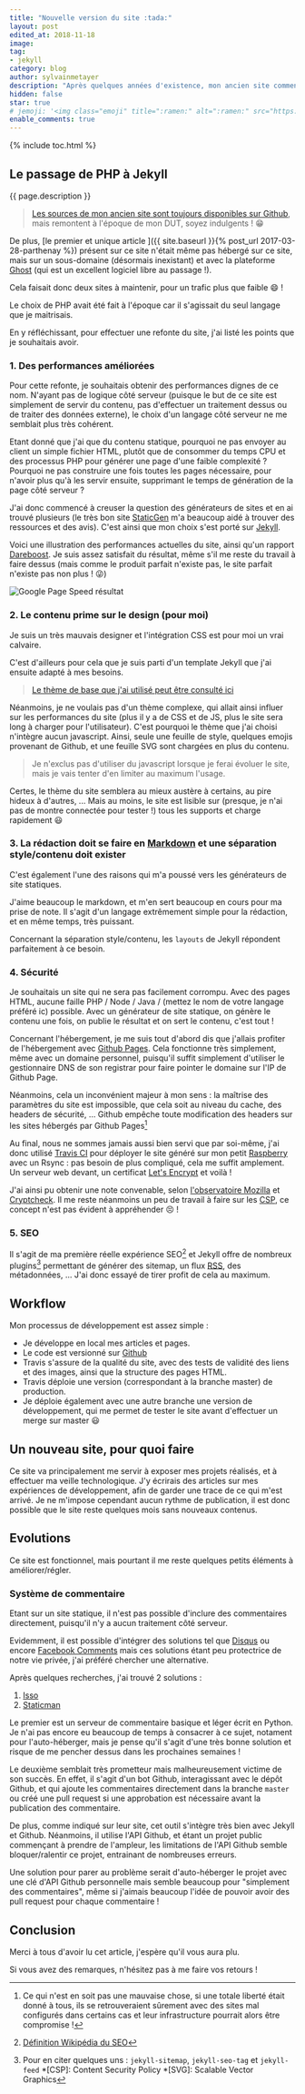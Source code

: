 ```yaml
---
title: "Nouvelle version du site :tada:"
layout: post
edited_at: 2018-11-18
image: 
tag:
- jekyll
category: blog
author: sylvainmetayer
description: "Après quelques années d'existence, mon ancien site commençait à vieillir."
hidden: false
star: true
# jemoji: '<img class="emoji" title=":ramen:" alt=":ramen:" src="https://assets.github.com/images/icons/emoji/unicode/1f35c.png" height="20" width="20" align="absmiddle">'
enable_comments: true
---
```


{% include toc.html %}

## Le passage de PHP à Jekyll

{{ page.description }}

> [Les sources de mon ancien site sont toujours disponibles sur Github](https://github.com/sylvainmetayer/sylvainmetayer-old), mais remontent à l'époque de mon DUT, soyez indulgents ! :grin:

De plus, [le premier et unique article ]({{ site.baseurl }}{% post_url 2017-03-28-parthenay %}) présent sur ce site n'était même pas hébergé sur ce site, mais sur un sous-domaine (désormais inexistant) et avec la plateforme [Ghost](https://ghost.org/fr/) (qui est un excellent logiciel libre au passage !).

Cela faisait donc deux sites à maintenir, pour un trafic plus que faible :smile: !

Le choix de PHP avait été fait à l'époque car il s'agissait du seul langage que je maitrisais.

En y réfléchissant, pour effectuer une refonte du site, j'ai listé les points que je souhaitais avoir.

### 1. Des performances améliorées

Pour cette refonte, je souhaitais obtenir des performances dignes de ce nom. N'ayant pas de logique côté serveur (puisque le but de ce site est simplement de servir du contenu, pas d'effectuer un traitement dessus ou de traiter des données externe), le choix d'un langage côté serveur ne me semblait plus très cohérent.  

Etant donné que j'ai que du contenu statique, pourquoi ne pas envoyer au client un simple fichier HTML, plutôt que de consommer du temps CPU et des processus PHP pour générer une page d'une faible complexité ? Pourquoi ne pas construire une fois toutes les pages nécessaire, pour n'avoir plus qu'à les servir ensuite, supprimant le temps de génération de la page côté serveur ?

J'ai donc commencé à creuser la question des générateurs de sites et en ai trouvé plusieurs (le très bon site [StaticGen](https://www.staticgen.com/) m'a beaucoup aidé à trouver des ressources et des avis). C'est ainsi que mon choix s'est porté sur [Jekyll](https://jekyllrb.com/).

Voici une illustration des performances actuelles du site, ainsi qu'un rapport [Dareboost](https://www.dareboost.com/fr/report/d_5bec937de967905e05bb64cb). Je suis assez satisfait du résultat, même s'il me reste du travail à faire dessus (mais comme le produit parfait n'existe pas, le site parfait n'existe pas non plus ! :stuck_out_tongue_winking_eye:)

![Google Page Speed résultat](/assets/images/speed-test.png)

### 2. Le contenu prime sur le design (pour moi)

Je suis un très mauvais designer et l'intégration CSS est pour moi un vrai calvaire.

C'est d'ailleurs pour cela que je suis parti d'un template Jekyll que j'ai ensuite adapté à mes besoins.

> [Le thème de base que j'ai utilisé peut être consulté ici](https://github.com/sergiokopplin/indigo)

Néanmoins, je ne voulais pas d'un thème complexe, qui allait ainsi influer sur les performances du site (plus il y a de CSS et de JS, plus le site sera long à charger pour l'utilisateur). C'est pourquoi le thème que j'ai choisi n'intègre aucun javascript. Ainsi, seule une feuille de style, quelques emojis provenant de Github, et une feuille SVG sont chargées en plus du contenu.

> Je n'exclus pas d'utiliser du javascript lorsque je ferai évoluer le site, mais je vais tenter d'en limiter au maximum l'usage.

Certes, le thème du site semblera au mieux austère à certains, au pire hideux à d'autres, ... Mais au moins, le site est lisible sur (presque, je n'ai pas de montre connectée pour tester !) tous les supports et charge rapidement :smiley:

### 3. La rédaction doit se faire en [Markdown](https://fr.wikipedia.org/wiki/Markdown) et une séparation style/contenu doit exister

C'est également l'une des raisons qui m'a poussé vers les générateurs de site statiques.

J'aime beaucoup le markdown, et m'en sert beaucoup en cours pour ma prise de note. Il s'agit d'un langage extrêmement simple pour la rédaction, et en même temps, très puissant.

Concernant la séparation style/contenu, les `layouts` de Jekyll répondent parfaitement à ce besoin.

### 4. Sécurité

Je souhaitais un site qui ne sera pas facilement corrompu. Avec des pages HTML, aucune faille PHP / Node / Java / (mettez le nom de votre langage préféré ic) possible. Avec un générateur de site statique, on génère le contenu une fois, on publie le résultat et on sert le contenu, c'est tout !

Concernant l'hébergement, je me suis tout d'abord dis que j'allais profiter de l'hébergement avec [Github Pages](https://pages.github.com/). Cela fonctionne très simplement, même avec un domaine personnel, puisqu'il suffit simplement d'utiliser le gestionnaire DNS de son registrar pour faire pointer le domaine sur l'IP de Github Page.

Néanmoins, cela un inconvénient majeur à mon sens : la maîtrise des paramètres du site est impossible, que cela soit au niveau du cache, des headers de sécurité, ... Github empêche toute modification des headers sur les sites hébergés par Github Pages[^1]

Au final, nous ne sommes jamais aussi bien servi que par soi-même, j'ai donc utilisé [Travis CI](https://travis-ci.org/) pour déployer le site généré sur mon petit [Raspberry](https://www.raspberrypi.org/) avec un Rsync : pas besoin de plus compliqué, cela me suffit amplement. Un serveur web devant, un certificat [Let's Encrypt](https://letsencrypt.org) et voilà !

J'ai ainsi pu obtenir une note convenable, selon [l'observatoire Mozilla](https://observatory.mozilla.org/analyze/sylvainmetayer.fr) et [Cryptcheck](https://cryptcheck.fr/https/sylvainmetayer.fr). Il me reste néanmoins un peu de travail à faire sur les [CSP](https://developer.mozilla.org/fr/docs/Web/HTTP/CSP), ce concept n'est pas évident à appréhender :persevere: !

### 5. SEO

Il s'agit de ma première réelle expérience SEO[^3] et Jekyll offre de nombreux plugins[^4] permettant de générer des sitemap, un flux [RSS](https://fr.wikipedia.org/wiki/RSS), des métadonnées, ... J'ai donc essayé de tirer profit de cela au maximum.

## Workflow

Mon processus de développement est assez simple :

- Je développe en local mes articles et pages.
- Le code est versionné sur [Github](https://github.com/sylvainmetayer/sylvainmetayer)
- Travis s'assure de la qualité du site, avec des tests de validité des liens et des images, ainsi que la structure des pages HTML.
- Travis déploie une version (correspondant à la branche master) de production.
- Je déploie également avec une autre branche une version de développement, qui me permet de tester le site avant d'effectuer un merge sur master :smiley:

## Un nouveau site, pour quoi faire

Ce site va principalement me servir à exposer mes projets réalisés, et à effectuer ma veille technologique. J'y écrirais des articles sur mes expériences de développement, afin de garder une trace de ce qui m'est arrivé. Je ne m'impose cependant aucun rythme de publication, il est donc possible que le site reste quelques mois sans nouveaux contenus.

## Evolutions

Ce site est fonctionnel, mais pourtant il me reste quelques petits éléments à améliorer/régler.

### Système de commentaire

Etant sur un site statique, il n'est pas possible d'inclure des commentaires directement, puisqu'il n'y a aucun traitement côté serveur.

Evidemment, il est possible d'intégrer des solutions tel que [Disqus](https://disqus.com/) ou encore [Facebook Comments](https://developers.facebook.com/docs/plugins/comments/) mais ces solutions étant peu protectrice de notre vie privée, j'ai préféré chercher une alternative.

Après quelques recherches, j'ai trouvé 2 solutions :

1. [Isso](https://posativ.org/isso/)
2. [Staticman](https://staticman.net/)

Le premier est un serveur de commentaire basique et léger écrit en Python. Je n'ai pas encore eu beaucoup de temps à consacrer à ce sujet, notament pour l'auto-héberger, mais je pense qu'il s'agit d'une très bonne solution et risque de me pencher dessus dans les prochaines semaines !

Le deuxième semblait très prometteur mais malheureusement victime de son succès. En effet, il s'agit d'un bot Github, interagissant avec le dépôt Github, et qui ajoute les commentaires directement dans la branche `master` ou créé une pull request si une approbation est nécessaire avant la publication des commentaire.

De plus, comme indiqué sur leur site, cet outil s'intègre très bien avec Jekyll et Github. Néanmoins, il utilise l'API Github, et étant un projet public commençant à prendre de l'ampleur, les limitations de l'API Github semble bloquer/ralentir ce projet, entrainant de nombreuses erreurs.

Une solution pour parer au problème serait d'auto-héberger le projet avec une clé d'API Github personnelle mais semble beaucoup pour "simplement des commentaires", même si j'aimais beaucoup l'idée de pouvoir avoir des pull request pour chaque commentaire !

## Conclusion

Merci à tous d'avoir lu cet article, j'espère qu'il vous aura plu.

Si vous avez des remarques, n'hésitez pas à me faire vos retours !

[^1]: Ce qui n'est en soit pas une mauvaise chose, si une totale liberté était donné à tous, ils se retrouveraient sûrement avec des sites mal configurés dans certains cas et leur infrastructure pourrait alors être compromise !
[^3]: [Définition Wikipédia du SEO](https://fr.wikipedia.org/wiki/Optimisation_pour_les_moteurs_de_recherche)
[^4]: Pour en citer quelques uns : `jekyll-sitemap`, `jekyll-seo-tag` et `jekyll-feed`
*[CSP]: Content Security Policy
*[SVG]: Scalable Vector Graphics